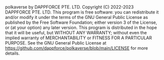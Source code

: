 polkaverse by DAPPFORCE PTE. LTD.
Copyright (C) 2022-2023 DAPPFORCE PTE. LTD.
This program is free software: you can redistribute it and/or modify it under the terms of the GNU General Public License as published by the Free Software Foundation; either version 3 of the License, or (at your option) any later version.
This program is distributed in the hope that it will be useful, but WITHOUT ANY WARRANTY; without even the implied warranty of MERCHANTABILITY or FITNESS FOR A PARTICULAR PURPOSE. See the GNU General Public License at https://github.com/dappforce/polkaverse/blob/main/LICENSE for more details.

